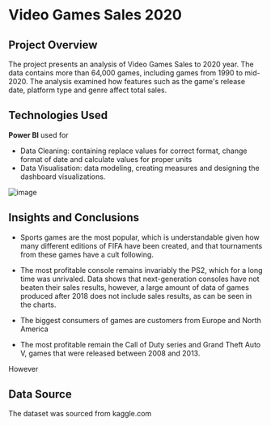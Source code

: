 #  Video Games Sales 2020

 ## Project Overview
 
The project presents an analysis of Video Games Sales to 2020 year. The data contains more than 64,000 games, including games from 1990 to mid-2020. The analysis examined how features such as the game's release date, platform type and genre affect total sales.

## Technologies Used

  
**Power BI** used for
- Data Cleaning: containing replace values for correct format, change format of date and calculate values for proper units
- Data Visualisation: data modeling, creating measures and designing the dashboard visualizations.
  

![image](https://github.com/user-attachments/assets/2f6c8351-15dd-42cf-a4c8-0c7e8a1caa68)


## Insights and Conclusions

- Sports games are the most popular, which is understandable given how many different editions of FIFA have been created, and that tournaments from these games have a cult following.

- The most profitable console remains invariably the PS2, which for a long time was unrivaled. Data shows that next-generation consoles have not beaten their sales results, however, a large amount of data of games produced after 2018 does not include sales results, as can be seen in the charts.

- The biggest consumers of games are customers from Europe and North America

- The most profitable remain the Call of Duty series and Grand Theft Auto V, games that were released between 2008 and 2013.

However

## Data Source
    
The dataset was sourced from kaggle.com








